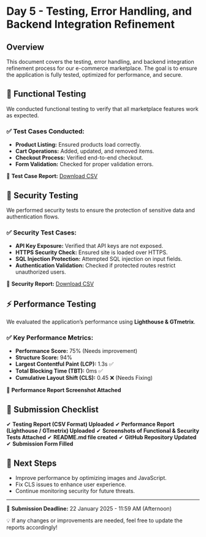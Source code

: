 # Day 5 - Testing, Error Handling, and Backend Integration Refinement

## Overview
This document covers the testing, error handling, and backend integration refinement process for our e-commerce marketplace. The goal is to ensure the application is fully tested, optimized for performance, and secure.

## 📌 Functional Testing
We conducted functional testing to verify that all marketplace features work as expected. 

### ✅ Test Cases Conducted:
- **Product Listing:** Ensured products load correctly.
- **Cart Operations:** Added, updated, and removed items.
- **Checkout Process:** Verified end-to-end checkout.
- **Form Validation:** Checked for proper validation errors.

📂 **Test Case Report:** [Download CSV](./Day5_Testing_Report.csv)

## 🔐 Security Testing
We performed security tests to ensure the protection of sensitive data and authentication flows.

### ✅ Security Test Cases:
- **API Key Exposure:** Verified that API keys are not exposed.
- **HTTPS Security Check:** Ensured site is loaded over HTTPS.
- **SQL Injection Protection:** Attempted SQL injection on input fields.
- **Authentication Validation:** Checked if protected routes restrict unauthorized users.

📂 **Security Report:** [Download CSV](./Day5_Security_Testing_Report.csv)

## ⚡ Performance Testing
We evaluated the application’s performance using **Lighthouse & GTmetrix**.

### ✅ Key Performance Metrics:
- **Performance Score:** 75% (Needs improvement)
- **Structure Score:** 94%
- **Largest Contentful Paint (LCP):** 1.3s ✅
- **Total Blocking Time (TBT):** 0ms ✅
- **Cumulative Layout Shift (CLS):** 0.45 ❌ (Needs Fixing)

📂 **Performance Report Screenshot Attached**

## 📌 Submission Checklist
✔ **Testing Report (CSV Format) Uploaded**
✔ **Performance Report (Lighthouse / GTmetrix) Uploaded**
✔ **Screenshots of Functional & Security Tests Attached**
✔ **README.md file created**
✔ **GitHub Repository Updated**
✔ **Submission Form Filled**

## 🚀 Next Steps
- Improve performance by optimizing images and JavaScript.
- Fix CLS issues to enhance user experience.
- Continue monitoring security for future threats.

---
📌 **Submission Deadline:** 22 January 2025 - 11:59 AM (Afternoon)

💡 If any changes or improvements are needed, feel free to update the reports accordingly!
